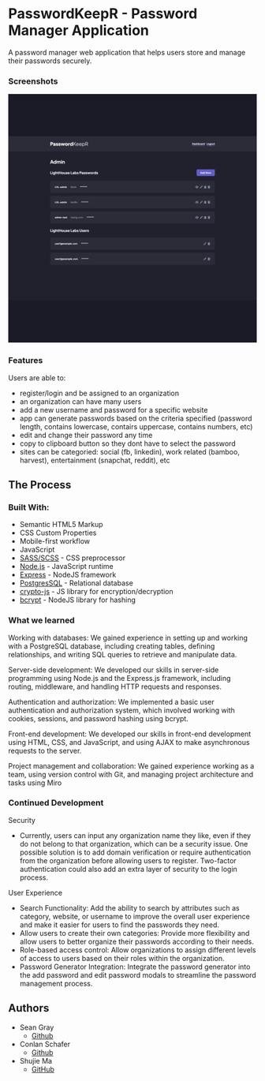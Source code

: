 # PasswordKeepR - Password Manager Application

A password manager web application that helps users store and manage their passwords securely.

### Screenshots

![](./public/assets/screenshots.gif)


### Features

Users are able to:

- register/login and be assigned to an organization
- an organization can have many users
- add a new username and password for a specific website
- app can generate passwords based on the criteria specified (password length, contains lowercase, contairs uppercase, contains numbers, etc)
- edit and change their password any time
- copy to clipboard button so they dont have to select the password
- sites can be categoried: social (fb, linkedin), work related (bamboo, harvest), entertainment (snapchat, reddit), etc


## The Process

### Built With:

- Semantic HTML5 Markup
- CSS Custom Properties
- Mobile-first workflow
- JavaScript
- [SASS/SCSS](https://sass-lang.com/) - CSS preprocessor
- [Node.js](https://nodejs.org/en) - JavaScript runtime
- [Express](https://expressjs.com/) - NodeJS framework
- [PostgresSQL](https://www.postgresql.org/) - Relational database
- [crypto-js](https://www.npmjs.com/package/crypto-js) - JS library for encryption/decryption
- [bcrypt](https://www.npmjs.com/package/bcrypt) - NodeJS library for hashing

### What we learned

Working with databases: We gained experience in setting up and working with a PostgreSQL database, including creating tables, defining relationships, and writing SQL queries to retrieve and manipulate data.

Server-side development: We developed our skills in server-side programming using Node.js and the Express.js framework, including routing, middleware, and handling HTTP requests and responses.

Authentication and authorization: We implemented a basic user authentication and authorization system, which involved working with cookies, sessions, and password hashing using bcrypt.

Front-end development: We developed our skills in front-end development using HTML, CSS, and JavaScript, and using AJAX to make asynchronous requests to the server.

Project management and collaboration: We gained experience working as a team, using version control with Git, and managing project architecture and tasks using Miro

### Continued Development

Security

- Currently, users can input any organization name they like, even if they do not belong to that organization, which can be a security issue. One possible solution is to add domain verification or require authentication from the organization before allowing users to register. Two-factor authentication could also add an extra layer of security to the login process.

User Experience

- Search Functionality: Add the ability to search by attributes such as category, website, or username to improve the overall user experience and make it easier for users to find the passwords they need.
- Allow users to create their own categories: Provide more flexibility and allow users to better organize their passwords according to their needs.
- Role-based access control: Allow organizations to assign different levels of access to users based on their roles within the organization.
- Password Generator Integration: Integrate the password generator into the add password and edit password modals to streamline the password management process.

## Authors

- Sean Gray
  - [Github](https://github.com/seangray-dev)
- Conlan Schafer
  - [Github](https://github.com/ConlanSchool)
- Shujie Ma
  - [GitHub](https://github.com/shujie1st)
